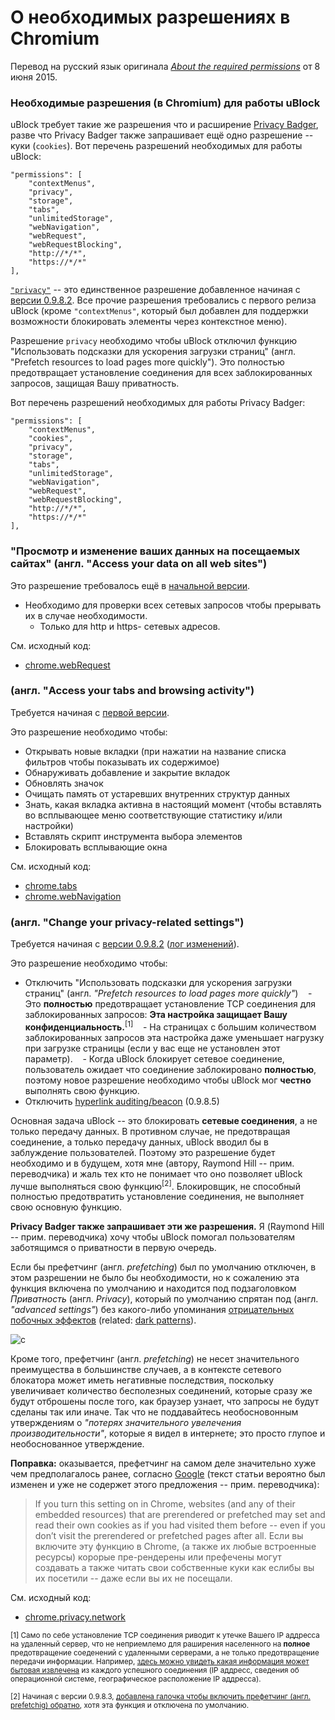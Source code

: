 # О необходимых разрешениях в Chromium
Перевод на русский язык оригинала [_About the required permissions_](https://github.com/gorhill/uBlock/wiki/About-the-required-permissions) от 8 июня 2015.

### Необходимые разрешения (в Chromium) для работы uBlock

uBlock требует такие же разрешения что и расширение [Privacy Badger](https://www.eff.org/privacybadger), разве что Privacy Badger также запрашивает ещё одно разрешение -- куки (`cookies`). Вот перечень разрешений необходимых для работы uBlock:

    "permissions": [
        "contextMenus",
        "privacy",
        "storage",
        "tabs",
        "unlimitedStorage",
        "webNavigation",
        "webRequest",
        "webRequestBlocking",
        "http://*/*",
        "https://*/*"
    ],

[`"privacy"`](https://developer.chrome.com/extensions/privacy) -- это единственное разрешение добавленное начиная с [ версии 0.9.8.2](https://github.com/gorhill/uBlock/releases/tag/0.9.8.2). Все прочие разрешения требовались с первого релиза uBlock (кроме `"contextMenus"`, который был добавлен для поддержки возможности блокировать элементы через контекстное меню).

Разрешение `privacy` необходимо чтобы uBlock отключил функцию "Использовать подсказки для ускорения загрузки страниц" (англ. "Prefetch resources to load pages more quickly"). Это полностью предотвращает установление соединения для всех заблокированных запросов, защищая Вашу приватность.

Вот перечень разрешений необходимых для работы Privacy Badger:

    "permissions": [
        "contextMenus",
        "cookies",
        "privacy",
        "storage",
        "tabs",
        "unlimitedStorage",
        "webNavigation",
        "webRequest",
        "webRequestBlocking",
        "http://*/*",
        "https://*/*"
    ],

### "Просмотр и изменение ваших данных на посещаемых сайтах" (англ. "Access your data on all web sites")

Это разрешение требовалось ещё в [начальной версии](https://github.com/gorhill/uBlock/blob/b5fdac90539b19a0db8f36ea537bd150edb4d9c8/manifest.json).

- Необходимо для проверки всех сетевых запросов чтобы прерывать их в случае необходимости.
    - Только для http и https- сетевых адресов.

См. исходный код:

- [chrome.webRequest](https://github.com/gorhill/uBlock/search?q=%22chrome.webRequest%22&type=Code)

###  (англ. "Access your tabs and browsing activity")

Требуется начиная с [первой версии](https://github.com/gorhill/uBlock/blob/b5fdac90539b19a0db8f36ea537bd150edb4d9c8/manifest.json).

Это разрешение необходимо чтобы:

- Открывать новые вкладки (при нажатии на название списка фильтров чтобы показывать их содержимое)
- Обнаруживать добавление и закрытие вкладок
- Обновлять значок
- Очищать память от устаревших внутренних структур данных
- Знать, какая вкладка активна в настоящий момент (чтобы вставлять во всплывающее меню соответствующие статистику и/или настройки)
- Вставлять скрипт инструмента выбора элементов
- Блокировать всплывающие окна

См. исходный код:

- [chrome.tabs](https://github.com/gorhill/uBlock/search?q=%22chrome.tabs%22&type=Code)
- [chrome.webNavigation](https://github.com/gorhill/uBlock/search?q=%22chrome.webNavigation%22&type=Code)

### (англ. "Change your privacy-related settings")

Требуется начиная с [версии 0.9.8.2](https://github.com/gorhill/uBlock/commit/e65c2939757f09db646d277b82da8690aaf3adbc) ([лог изменений](https://github.com/gorhill/uBlock/releases/tag/0.9.8.2)).

Это разрешение необходимо чтобы:

- Отключить "Использовать подсказки для ускорения загрузки страниц" (англ. _"Prefetch resources to load pages more quickly"_)
    - Это **полностью** предотвращает установление TCP соединения  для заблокированных запросов: **Эта настройка защищает Вашу конфиденциальность.**<sup>[1]</sup>
    - На страницах с большим количеством заблокированных запросов эта настройка даже уменьшает нагрузку при загрузке страницы (если у вас еще не установлен этот параметр).
    - Когда uBlock блокирует сетевое соединение, пользователь ожидает что соединение заблокировано **полностью**, поэтому новое разрешение необходимо чтобы uBlock мог **честно** выполнять свою функцию.
- Отключить [hyperlink auditing/beacon](http://www.wilderssecurity.com/threads/hyperlink-auditing-aka-a-ping-and-beacon-aka-navigator-sendbeacon.364904/) (0.9.8.5)

Основная задача uBlock -- это блокировать **сетевые соединения**, а не только передачу данных. В противном случае, не предотвращая соединение, а только передачу данных, uBlock вводил бы в заблуждение пользователей. Поэтому это разрешение будет необходимо и в будущем, хотя мне (автору, Raymond Hill -- прим. переводчика) и жаль тех кто не понимает что оно позволяет uBlock лучше выполняться свою функцию<sup>[2]</sup>. Блокировщик, не способный полностью предотвратить установление соединения, не выполняет свою основную функцию.

**Privacy Badger также запрашивает эти же разрешения.** Я (Raymond Hill -- прим. переводчика) хочу чтобы uBlock помогал пользователям заботящимся о приватности в первую очередь.

Если бы префетчинг (англ. _prefetching_) был по умолчанию отключен, в этом разрешении не было бы необходимости, но к сожалению эта функция включена по умолчанию и находится под подзаголовком _Приватность_ (англ. _Privacy_), который по умолчанию спрятан под (англ. _"advanced settings"_) без какого-либо упоминания [отрицательных побочных эффектов](https://wikipedia.org/wiki/Link_prefetching#Issues_and_criticisms) (related: [dark patterns](https://darkpatterns.org/)).

![c](https://cloud.githubusercontent.com/assets/585534/7914528/924b9314-0845-11e5-8012-f67e4b1814cd.png)

Кроме того, префетчинг (англ. _prefetching_) не несет значительного преимущества в большинстве случаев, а в контексте сетевого блокатора может иметь негативные последствия, поскольку увеличивает количество бесполезных соединений, которые сразу же будут отброшены после того, как браузер узнает, что запросы не будут сделаны так или иначе. Так что не поддавайтесь необосновонным утверждениям о _"потерях значительного увелечения производительности"_, которые я видел в интернете; это просто глупое и необоснованное утверждение.

**Поправка:** оказывается, префетчинг на самом деле значительно хуже чем предполагалось ранее, согласно [Google](https://support.google.com/chrome/answer/1385029) (текст статьи вероятно был изменен и уже не содержет этого предложения -- прим. переводчика):

> If you turn this setting on in Chrome, websites (and any of their embedded resources) that are prerendered or prefetched may set and read their own cookies as if you had visited them before -- even if you don’t visit the prerendered or prefetched pages after all.
> Если вы включите эту функцию в Chrome, (а также их любые встроенные ресурсы) корорые пре-рендерены или префечены могут создавать а также читать свои собственные куки как еслибы вы их посетили -- даже если вы их не посещали.

См. исходный код:

- [chrome.privacy.network](https://github.com/gorhill/uBlock/commit/e65c2939757f09db646d277b82da8690aaf3adbc)

<sub>[1] Само по себе установление TCP соединения риводит к утечке Вашего IP аддресса на удаленный сервер, что не неприемлемо для раширения населенного на **полное** предотвращение соеденений с удаленными серверами, а не только предотвращение передачи информации.  Например, [здесь можно увидеть какая информация может бытовая извлечена](https://www.browserleaks.com/whois) из каждого успешного соединения (IP аддресс, сведения об операционной системе, географическое расположение IP аддресса).</sub>

<sub>[2] Начиная с версии 0.9.8.3, [добавлена галочка чтобы включить префетчинг (англ. prefetchig) обратно](https://github.com/gorhill/uBlock/issues/274), хотя эта функция и отключена по умолчанию.
</sub>

